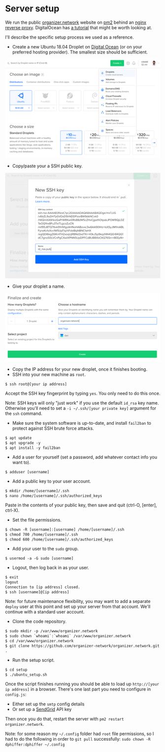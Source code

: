 # Server setup

We run the public [organizer.network](https://organizer.network/) website on [pm2](http://pm2.keymetrics.io/) behind an [nginx reverse proxy](https://docs.nginx.com/nginx/admin-guide/web-server/reverse-proxy/). DigitalOcean has [a tutorial](https://www.digitalocean.com/community/tutorials/how-to-set-up-a-node-js-application-for-production-on-ubuntu-16-04) that might be worth looking at.

I'll describe the specific setup process we used as a reference.

* Create a new Ubuntu 18.04 Droplet on [Digital Ocean](https://www.digitalocean.com/) (or on your preferred hosting provider). The smallest size should be sufficient.

![Create Droplet](1.png)

* Copy/paste your a SSH public key.

![SSH public key](2.png)

* Give your droplet a name.

![Hostname](3.png)

* Copy the IP address for your new droplet, once it finishes booting.
* SSH into your new machine as `root`.

```
$ ssh root@[your ip address]
```

Accept the SSH key fingerprint by typing `yes`. You only need to do this once.

Note: SSH keys will only "just work" if you use the default `id_rsa` key name. Otherwise you'll need to set a `-i ~/.ssh/[your private key]` argument for the `ssh` command.

* Make sure the system software is up-to-date, and install `fail2ban` to protect against SSH brute force attacks.

```
$ apt update
$ apt upgrade -y
$ apt install -y fail2ban
```

* Add a user for yourself (set a password, add whatever contact info you want to).

```
$ adduser [username]
```

* Add a public key to your user account.

```
$ mkdir /home/[username]/.ssh
$ nano /home/[username]/.ssh/authorized_keys
```

Paste in the contents of your public key, then save and quit (ctrl-O, [enter], ctrl-X).

* Set the file permissions.

```
$ chown -R [username]:[username] /home/[username]/.ssh
$ chmod 700 /home/[username]/.ssh
$ chmod 600 /home/[username]/.ssh/authorized_keys
```

* Add your user to the `sudo` group.

```
$ usermod -a -G sudo [username]
```

* Logout, then log back in as your user.

```
$ exit
logout
Connection to [ip address] closed.
$ ssh [username]@[ip address]
```

Note: for future maintenance flexibility, you may want to add a separate `deploy` user at this point and set up your server from that account. We'll continue with a standard user account.

* Clone the code repository.

```
$ sudo mkdir -p /var/www/organizer.network
$ sudo chown `whoami`:`whoami` /var/www/organizer.network
$ cd /var/www/organizer.network
$ git clone https://github.com/organizer-network/organizer.network.git .
```

* Run the setup script.

```
$ cd setup
$ ./ubuntu_setup.sh
```

Once the script finishes running you should be able to load up `http://[your ip address]` in a browser. There's one last part you need to configure in `config.js`:

* Either set up the `smtp` config details
* Or set up a [SendGrid](https://sendgrid.com/) API key

Then once you do that, restart the server with `pm2 restart organizer.network`.

Note: for some reason my `~/.config` folder had `root` file permissions, so I had to do the following in order to `git pull` successfully: `sudo chown -R dphiffer:dphiffer ~/.config`

